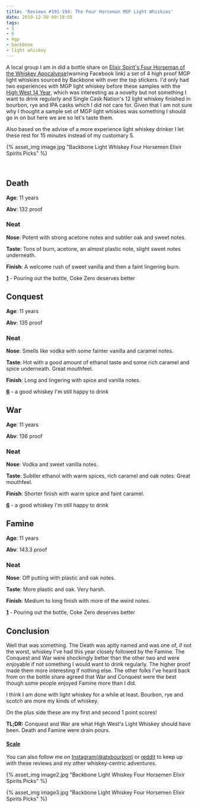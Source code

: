 ```yaml
---
title: 'Reviews #191-194: The Four Horseman MGP Light Whiskies'
date: 2019-12-30 09:18:55
tags:
- 1
- 6
- mgp
- backbone
- light whiskey
---
```


A local group I am in did a bottle share on [Elixir Spirit's Four Horseman of the Whiskey Apocalypse](https://www.facebook.com/search/top/?q=Elixir%20Spirits%204%20Horseman%20of%20Whiskey%20Apocalypse&epa=SEARCH_BOX)(warning Facebook link) a set of 4 high proof MGP light whiskies sourced by Backbone with over the top stickers. I'd only had two experiences with MGP light whiskey before these samples with the [High West 14 Year](https://atxbourbon.com/2018/12/31/Review-56-High-West-Light-Whiskey-Batch-3/), which was interesting as a novelty but not something I want to drink regularly and Single Cask Nation's 12 light whiskey finished in bourbon, rye and IPA casks which I did not care for. Given that I am not sure why I thought a sample set of MGP light whiskies was something I should go in on but here we are so let's taste them.

Also based on the advise of a more experience light whiskey drinker I let these rest for 15 minutes instead of my customary 5.

{% asset_img image.jpg "Backbone Light Whiskey Four Horsemen Elixir Spirits Picks" %}


&nbsp;

## Death
**Age**: 11 years

**Abv**: 132 proof

### Neat
**Nose**: Potent with strong acetone notes and subtler oak and sweet notes.

**Taste**: Tons of burn, acetone, an almost plastic note, slight sweet notes underneath. 

**Finish**: A welcome rush of sweet vanilla and then a faint lingering burn.

[**1**](https://atxbourbon.com/tags/6/) - Pouring out the bottle, Coke Zero deserves better

## Conquest
**Age**: 11 years

**Abv**: 135 proof

### Neat
**Nose**: Smells like vodka with some fainter vanilla and caramel notes.

**Taste**: Hot with a good amount of ethanol taste and some rich caramel and spice underneath. Great mouthfeel.

**Finish**: Long and lingering with spice and vanilla notes. 

[**6**](https://atxbourbon.com/tags/6/) - a good whiskey I'm still happy to drink

## War
**Age**: 11 years

**Abv**: 136 proof

### Neat
**Nose**: Vodka and sweet vanilla notes. 

**Taste**: Subtler ethanol with warm spices, rich caramel and oak notes. Great mouthfeel.

**Finish**: Shorter finish with warm spice and faint caramel.

[**6**](https://atxbourbon.com/tags/6/) - a good whiskey I'm still happy to drink

## Famine
**Age**: 11 years

**Abv**: 143.3 proof

### Neat
**Nose**: Off putting with plastic and oak notes.

**Taste**: More plastic and oak. Very harsh.

**Finish**: Medium to long finish with more of the weird notes.

[**1**](https://atxbourbon.com/tags/6/) - Pouring out the bottle, Coke Zero deserves better


## Conclusion
Well that was something. The Death was aptly named and was one of, if not the worst, whiskey I've had this year closely followed by the Famine. The Conquest and War were shockingly better than the other two and were enjoyable if not something I would want to drink regularly. The higher proof made them more interesting if nothing else. The other folks I've heard back from on the bottle share agreed that War and Conquest were the best though some people enjoyed Famine more than I did.

I think I am done with light whiskey for a while at least. Bourbon, rye and scotch are more my kinds of whiskey.

On the plus side these are my first and second 1 point scores!

**TL;DR:** Conquest and War are what High West's Light Whiskey should have been. Death and Famine were drain pours.


#### [Scale](http://atxbourbon.com/Scale/)

You can also follow me on [Instagram(@atxbourbon)](https://www.instagram.com/atxbourbon/) or [reddit](https://www.reddit.com/r/atxbourbon/) to keep up with these reviews and my other whiskey-centric adventures.

{% asset_img image2.jpg "Backbone Light Whiskey Four Horsemen Elixir Spirits Picks" %}

{% asset_img image3.jpg "Backbone Light Whiskey Four Horsemen Elixir Spirits Picks" %}
